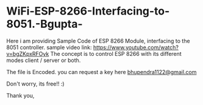 # WiFi-ESP-8266-Interfacing-to-8051.-Bgupta-
Here i am providing Sample Code of ESP 8266 Module, interfacing to the 8051 controller.  sample video link: https://www.youtube.com/watch?v=bgZKpxRFOyk  The concept is to control ESP 8266 with its different modes client / server or both.

The file is Encoded. 
you can request a key here bhupendra1122@gmail.com 

Don't worry,
its free!! 
:)

Thank you,
